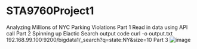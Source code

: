 # STA9760Project1
Analyzing Millions of NYC Parking Violations
Part 1
Read in data using API call
Part 2
Spinning up Elactic Search
output code
curl -o output.txt 192.168.99.100:9200/bigdata1/_search?q=state:NY&size=10
Part 3
![image](https://user-images.githubusercontent.com/57573785/77021057-1b0d8500-695c-11ea-8437-b766a7ec949d.png)



